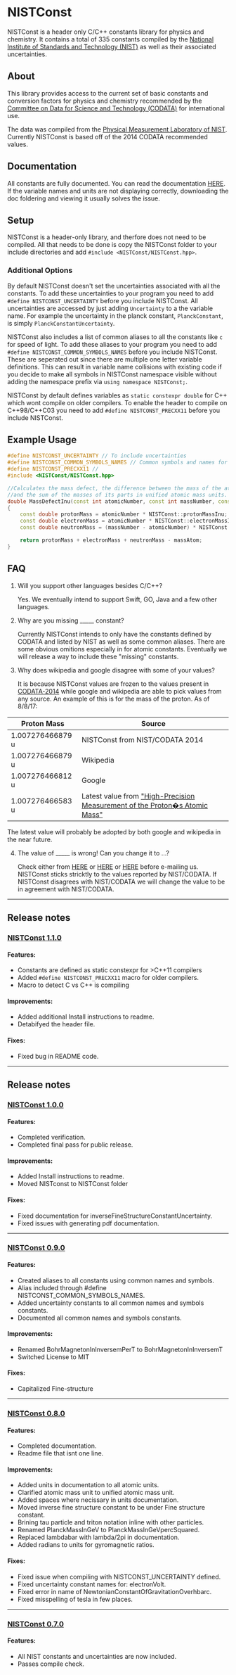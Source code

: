 # NISTConst
NISTConst is a header only C/C++ constants library for physics and chemistry. It contains a total of 335 constants compiled by the [National Institute of Standards and Technology (NIST)](https://www.nist.gov/) as well as their associated uncertainties. 

## About
This library provides access to the current set of basic constants and conversion factors for physics and chemistry recommended by the [Committee on Data for Science and Technology (CODATA)](http://www.codata.org/) for international use. 

The data was compiled from the [Physical Measurement Laboratory of NIST](https://physics.nist.gov/cuu/Constants/). Currently NISTConst is based off of the 2014 CODATA recommended values.

## Documentation

All constants are fully documented. You can read the documentation [HERE](https://metex.github.io/NISTConst/html/modules.html). If the variable names and units are not displaying correctly, downloading the doc foldering and viewing it usually solves the issue.  

## Setup

NISTConst is a header-only library, and therfore does not need to be compiled. All that needs to be done is copy the NISTConst folder to your include directories and add `#include <NISTConst/NISTConst.hpp>`. 

### Additional Options

By default NISTConst doesn't set the uncertainties associated with all the constants. To add these uncertainties to your program you need to add `#define NISTCONST_UNCERTAINTY` before you include NISTConst. All uncertainties are accessed by just adding `Uncertainty` to a the variable name. For example the uncertainty in the planck constant, `PlanckConstant`, is simply `PlanckConstantUncertainty`.

NISTConst also includes a list of common aliases to all the constants like `c` for speed of light. To add these aliases to your program you need to add `#define NISTCONST_COMMON_SYMBOLS_NAMES` before you include NISTConst. These are seperated out since there are multiple one letter variable definitions. This can result in variable name collisions with existing code if you decide to make all symbols in NISTConst namespace visible without adding the namespace prefix via `using namespace NISTConst;`.

NISTConst by default defines variables as `static constexpr double` for C++ which wont compile on  older compilers. To enable the header to compile on C++98/C++C03  you need to add `#define NISTCONST_PRECXX11` before you include NISTConst.
## Example Usage

```cpp
#define NISTCONST_UNCERTAINTY // To include uncertainties
#define NISTCONST_COMMON_SYMBOLS_NAMES // Common symbols and names for constants.
#define NISTCONST_PRECXX11 //
#include <NISTConst/NISTConst.hpp>

//Calculates the mass defect, the difference between the mass of the atom 
//and the sum of the masses of its parts in unified atomic mass units.
double MassDefectInu(const int atomicNumber, const int massNumber, const double massAtom)
{
	const double protonMass = atomicNumber * NISTConst::protonMassInu;
	const double electronMass = atomicNumber * NISTConst::electronMassInu;
	const double neutronMass = (massNumber - atomicNumber) * NISTConst::neutronMassInu;

	return protonMass + electronMass + neutronMass - massAtom;	
}
```

## FAQ

1. Will you support other languages besides C/C++?

   Yes. We eventually intend to support Swift, GO, Java and a few other languages.

2. Why are you missing _____ constant?

   Currently NISTConst intends to only have the constants defined by CODATA and listed by NIST as well as some common aliases. There are some obvious omitions especially in for atomic constants. Eventually we will release a way to include these "missing" constants. 

3. Why does wikipedia and google disagree with some of your values?

   It is because NISTConst values are frozen to the values present in [CODATA-2014](https://dx.doi.org/10.1063/1.4954402) while google and wikipedia are able to pick values from any source. An example of this is for the mass of the proton. As of 8/8/17:

| Proton Mass | Source |
| --- | --- |
| 1.007276466879 u | NISTConst from NIST/CODATA 2014 |
| 1.007276466879 u | Wikipedia |
| 1.007276466812 u | Google |
| 1.007276466583 u | Latest value from ["High-Precision Measurement of the Proton�s Atomic Mass"](https://doi.org/10.1103/PhysRevLett.119.033001) |

   The latest value will probably be adopted by both google and wikipedia in the near future.

4. The value of _____ is wrong! Can you change it to ...?

   Check either from [HERE](https://github.com/Metex/NISTConst/blob/master/CODATA/Table%20of%20NIST%20Constant%20CODATA%202014.txt) or [HERE](https://physics.nist.gov/cuu/Constants/) or [HERE](https://dx.doi.org/10.1063/1.4954402) before e-mailing us. NISTConst sticks stricktly to the values reported by NIST/CODATA. If NISTConst disagrees with NIST/CODATA we will change the value to be in agreement with NIST/CODATA.

---
## Release notes

### [NISTConst 1.1.0](https://github.com/Metex/NISTConst/releases/latest)
#### Features:
- Constants are defined as static constexpr for >C++11 compilers
- Added `#define NISTCONST_PRECXX11` macro for older compilers.
- Macro to detect C vs C++ is compiling

#### Improvements:
- Added additional Install instructions to readme.
- Detabifyed the header file.

#### Fixes:
- Fixed bug in README code.

---
## Release notes

### [NISTConst 1.0.0](https://github.com/Metex/NISTConst/releases/latest)
#### Features:
- Completed verification.
- Completed final pass for public release.

#### Improvements:
- Added Install instructions to readme.
- Moved NISTconst to NISTConst folder

#### Fixes:
- Fixed documentation for inverseFineStructureConstantUncertainty.
- Fixed issues with generating pdf documentation.

---
### [NISTConst 0.9.0](https://github.com/Metex/NISTConst/releases/latest)
#### Features:
- Created aliases to all constants using common names and symbols.
- Alias included through #define NISTCONST_COMMON_SYMBOLS_NAMES.
- Added uncertainty constants to all common names and symbols constants.
- Documented all common names and symbols constants.

#### Improvements:
- Renamed BohrMagnetonInInversemPerT to BohrMagnetonInInversemT
- Switched License to MIT

#### Fixes:
- Capitalized Fine-structure


---

### [NISTConst 0.8.0](https://github.com/Metex/NISTConst/tree/0.8.0)
#### Features:
- Completed documentation.
- Readme file that isnt one line.

#### Improvements:
- Added units in documentation to all atomic units.
- Clarified atomic mass unit to unified atomic mass unit.
- Added spaces where necissary in units documentation.
- Moved inverse fine structure constant to be under Fine structure constant.
- Brining tau particle and triton notation inline with other particles.
- Renamed PlanckMassInGeV to PlanckMassInGeVpercSquared.
- Replaced lambdabar with lambda/2pi in documentation.
- Added radians to units for gyromagnetic ratios.

#### Fixes:
- Fixed issue when compiling with NISTCONST_UNCERTAINTY defined.  
- Fixed uncertainty constant names for: electronVolt.
- Fixed error in name of NewtonianConstantOfGravitationOverhbarc.
- Fixed misspelling of tesla in few places.

---

### [NISTConst 0.7.0](https://github.com/Metex/NISTConst/tree/0.7.0)
#### Features:
- All NIST constants and uncertainties are now included.  
- Passes compile check.
